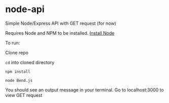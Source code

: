 # node-api

Simple Node/Express API with GET request (for now)

Requires Node and NPM to be installed.
[Install Node](https://nodejs.org/en/)

To run:

Clone repo

`cd` into cloned directory

`npm install`

`node Bend.js`

You should see an output message in your terminal. Go to localhost:3000 to view GET request
